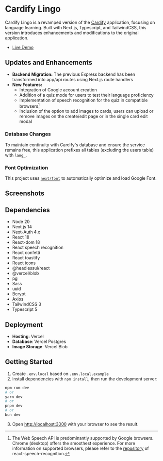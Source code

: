 # Cardify Lingo
Cardify Lingo is a revamped version of the [Cardify](https://github.com/ritatanght/Cardify) application, focusing on language learning. Built with Next.js, Typescript, and TailwindCSS, this version introduces enhancements and modifications to the original application.

- [Live Demo](https://cardify-lingo.vercel.app/)

## Updates and Enhancements

- **Backend Migration:** The previous Express backend has been transformed into app/api routes using Next.js route handlers
- **New Features:**
  - Integration of Google account creation
  - Addition of a quiz mode for users to test their language proficiency
  - Implementation of speech recognition for the quiz in compatible browsers[^1]
  - Inclusion of the option to add images to cards, users can upload or remove images on the create/edit page or in the single card edit modal

### Database Changes

To maintain continuity with Cardify's database and ensure the service remains free, this application prefixes all tables (excluding the users table) with `lang_`.

### Font Optimization

This project uses [`next/font`](https://nextjs.org/docs/basic-features/font-optimization) to automatically optimize and load Google Font.

[^1]: The Web Speech API is predominantly supported by Google browsers. Chrome (desktop) offers the smoothest experience. For more information on supported browsers, please refer to the [repository](https://github.com/JamesBrill/react-speech-recognition) of react-speech-recognition.

## Screenshots

## Dependencies

- Node 20
- Next.js 14
- Next-Auth 4.x
- React 18
- React-dom 18
- React speech recognition
- React confetti
- React toastify
- React icons
- @headlessui/react
- @vercel/blob
- pg
- Sass
- uuid
- Bcrypt
- Axios
- TailwindCSS 3
- Typescript 5

## Deployment

- **Hosting**: Vercel
- **Database**: Vercel Postgres
- **Image Storage**: Vercel Blob

## Getting Started

1. Create `.env.local` based on `.env.local.example`
2. Install dependencies with `npm install`, then run the development server:

```bash
npm run dev
# or
yarn dev
# or
pnpm dev
# or
bun dev
```

3. Open [http://localhost:3000](http://localhost:3000) with your browser to see the result.
